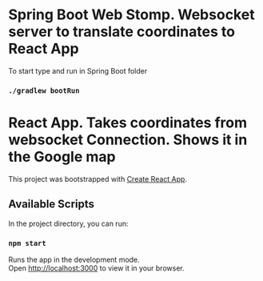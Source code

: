 # Spring Boot Web Stomp. Websocket server to translate coordinates to React App

To start type and run in Spring Boot folder

### `./gradlew bootRun`

# React App. Takes coordinates from websocket Connection. Shows it in the Google map

This project was bootstrapped with [Create React App](https://github.com/facebook/create-react-app).

## Available Scripts

In the project directory, you can run:

### `npm start`

Runs the app in the development mode.\
Open [http://localhost:3000](http://localhost:3000) to view it in your browser.

